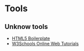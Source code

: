 # Tools

## Unknow tools

* [HTML5 Boilerplate](http://html5boilerplate.com/)
* [W3Schools Online Web Tutorials](http://www.w3schools.com/)

